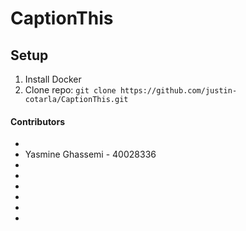 # CaptionThis

## Setup
1. Install Docker
2. Clone repo: ```git clone https://github.com/justin-cotarla/CaptionThis.git```

#### Contributors
*
* Yasmine Ghassemi - 40028336
*
*
*
*
*
*
